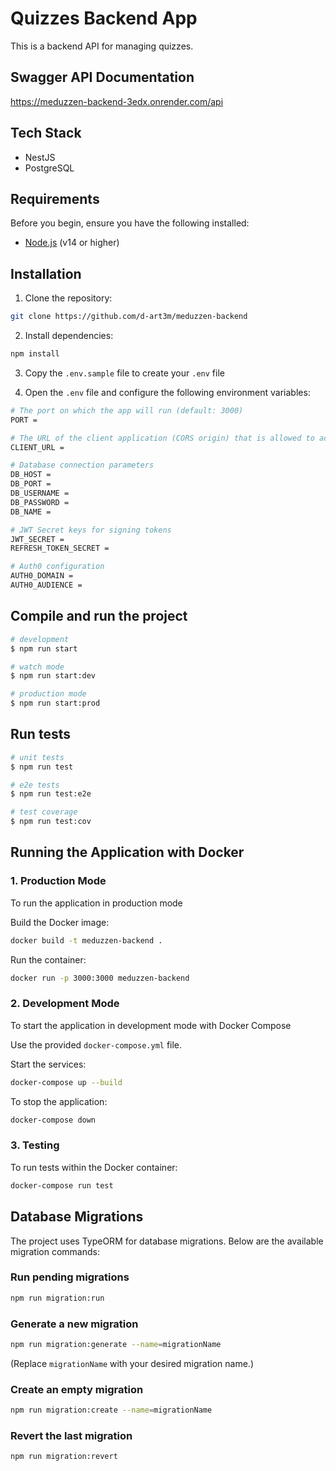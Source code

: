 # Quizzes Backend App

This is a backend API for managing quizzes.

## Swagger API Documentation

https://meduzzen-backend-3edx.onrender.com/api

## Tech Stack

- NestJS
- PostgreSQL

## Requirements

Before you begin, ensure you have the following installed:

- [Node.js](https://nodejs.org/) (v14 or higher)

## Installation

1. Clone the repository:
```bash
git clone https://github.com/d-art3m/meduzzen-backend
```

2. Install dependencies:
```bash
npm install
```
3. Copy the `.env.sample` file to create your `.env` file

4. Open the `.env` file and configure the following environment variables:
```bash
# The port on which the app will run (default: 3000)
PORT = 

# The URL of the client application (CORS origin) that is allowed to access the API
CLIENT_URL = 

# Database connection parameters
DB_HOST = 
DB_PORT = 
DB_USERNAME = 
DB_PASSWORD = 
DB_NAME = 

# JWT Secret keys for signing tokens
JWT_SECRET = 
REFRESH_TOKEN_SECRET = 

# Auth0 configuration
AUTH0_DOMAIN = 
AUTH0_AUDIENCE = 
```
## Compile and run the project

```bash
# development
$ npm run start

# watch mode
$ npm run start:dev

# production mode
$ npm run start:prod
```

## Run tests

```bash
# unit tests
$ npm run test

# e2e tests
$ npm run test:e2e

# test coverage
$ npm run test:cov
```

## Running the Application with Docker

### 1. Production Mode
To run the application in production mode

Build the Docker image:
```bash
docker build -t meduzzen-backend .
```

Run the container:
```bash
docker run -p 3000:3000 meduzzen-backend
```

### 2. Development Mode

To start the application in development mode with Docker Compose

Use the provided `docker-compose.yml` file.

Start the services:

```bash
docker-compose up --build
```

To stop the application:

```bash
docker-compose down
```

### 3. Testing
To run tests within the Docker container:

```bash
docker-compose run test
```

## Database Migrations

The project uses TypeORM for database migrations. Below are the available migration commands:

### Run pending migrations
```bash
npm run migration:run
```

### Generate a new migration
```bash
npm run migration:generate --name=migrationName
```
(Replace `migrationName` with your desired migration name.)

### Create an empty migration
```bash
npm run migration:create --name=migrationName
```

### Revert the last migration
```bash
npm run migration:revert
```